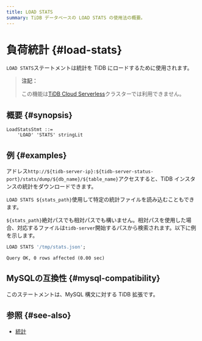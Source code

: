```yaml
---
title: LOAD STATS
summary: TiDB データベースの LOAD STATS の使用法の概要。
---
```


# 負荷統計 {#load-stats}

`LOAD STATS`ステートメントは統計を TiDB にロードするために使用されます。

> **注記：**
>
> この機能は[TiDB Cloud Serverless](https://docs.pingcap.com/tidbcloud/select-cluster-tier#tidb-cloud-serverless)クラスターでは利用できません。

## 概要 {#synopsis}

```ebnf+diagram
LoadStatsStmt ::=
    'LOAD' 'STATS' stringLit
```

## 例 {#examples}

アドレス`http://${tidb-server-ip}:${tidb-server-status-port}/stats/dump/${db_name}/${table_name}`アクセスすると、TiDB インスタンスの統計をダウンロードできます。

`LOAD STATS ${stats_path}`使用して特定の統計ファイルを読み込むこともできます。

`${stats_path}`絶対パスでも相対パスでも構いません。相対パスを使用した場合、対応するファイルは`tidb-server`開始するパスから検索されます。以下に例を示します。

```sql
LOAD STATS '/tmp/stats.json';
```

    Query OK, 0 rows affected (0.00 sec)

## MySQLの互換性 {#mysql-compatibility}

このステートメントは、MySQL 構文に対する TiDB 拡張です。

## 参照 {#see-also}

-   [統計](/statistics.md)
